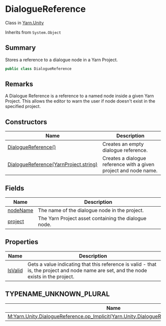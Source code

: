 # DialogueReference

Class in [Yarn.Unity](yarn.unity.md)

Inherits from `System.Object`

## Summary

Stores a reference to a dialogue node in a Yarn Project.

```csharp
public class DialogueReference
```

## Remarks

A Dialogue Reference is a reference to a named node inside a given Yarn Project. This allows the editor to warn the user if node doesn't exist in the specified project.

## Constructors

| Name                                                                             | Description                                                      |
| -------------------------------------------------------------------------------- | ---------------------------------------------------------------- |
| [DialogueReference()](yarn.unity.dialoguereference..ctor-1.md)                   | Creates an empty dialogue reference.                             |
| [DialogueReference(YarnProject,string)](yarn.unity.dialoguereference..ctor-2.md) | Creates a dialogue reference with a given project and node name. |

## Fields

| Name                                                 | Description                                          |
| ---------------------------------------------------- | ---------------------------------------------------- |
| [nodeName](yarn.unity.dialoguereference.nodename.md) | The name of the dialogue node in the project.        |
| [project](yarn.unity.dialoguereference.project.md)   | The Yarn Project asset containing the dialogue node. |

## Properties

| Name                                               | Description                                                                                                                            |
| -------------------------------------------------- | -------------------------------------------------------------------------------------------------------------------------------------- |
| [IsValid](yarn.unity.dialoguereference.isvalid.md) | Gets a value indicating that this reference is valid - that is, the project and node name are set, and the node exists in the project. |

## TYPENAME\_UNKNOWN\_PLURAL

| Name                                                                                                                                    | Description |
| --------------------------------------------------------------------------------------------------------------------------------------- | ----------- |
| [M:Yarn.Unity.DialogueReference.op\_Implicit(Yarn.Unity.DialogueReference)\~System.String](yarn.unity.dialoguereference.op_implicit.md) |             |

